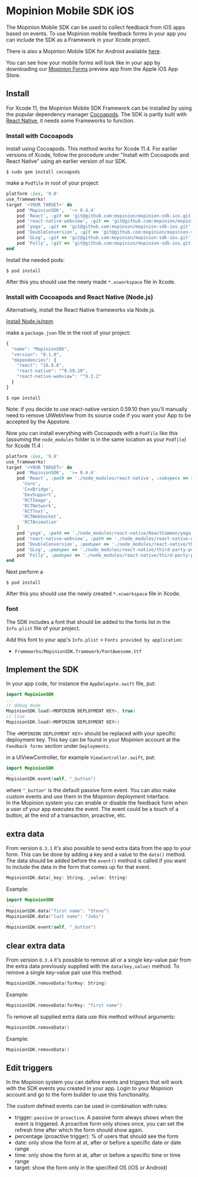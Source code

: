 # Mopinion Mobile SDK iOS

The Mopinion Mobile SDK can be used to collect feedback from iOS apps based on events.
To use Mopinion mobile feedback forms in your app you can include the SDK as a Framework in your Xcode project.

There is also a Mopinion Mobile SDK for Android available [here](https://github.com/mopinion/mopinion-sdk-android).

You can see how your mobile forms will look like in your app by downloading our [Mopinion Forms](https://itunes.apple.com/nl/app/mopinion-forms/id1376756796?l=en&mt=8) preview app from the Apple iOS App Store.

## Install

For Xcode 11, the Mopinion Mobile SDK Framework can be installed by using the popular dependency manager [Cocoapods](https://cocoapods.org).
The SDK is partly built with [React Native](https://facebook.github.io/react-native/), it needs some Frameworks to function.

### Install with Cocoapods

Install using Cocoapods. This method works for Xcode 11.4. For earlier versions of Xcode, follow the procedure under "Install with Cocoapods and React Native" using an earlier version of our SDK.

`$ sudo gem install cocoapods`

make a `Podfile` in root of your project:

```ruby
platform :ios, '9.0'
use_frameworks!
target '<YOUR TARGET>' do
	pod 'MopinionSDK',  '~> 0.4.4'
	pod 'React', :git => 'git@github.com:mopinion/mopinion-sdk-ios.git', :tag => '0.4.4'
	pod 'react-native-webview', :git => 'git@github.com:mopinion/mopinion-sdk-ios.git', :tag => '0.4.4'
	pod 'yoga', :git => 'git@github.com:mopinion/mopinion-sdk-ios.git', :tag => '0.4.4'
	pod 'DoubleConversion', :git => 'git@github.com:mopinion/mopinion-sdk-ios.git', :tag => '0.4.4'
	pod 'GLog', :git => 'git@github.com:mopinion/mopinion-sdk-ios.git', :tag => '0.4.4'
	pod 'Folly', :git => 'git@github.com:mopinion/mopinion-sdk-ios.git', :tag => '0.4.4'
end
```

Install the needed pods:

`$ pod install`

After this you should use the newly made `*.xcworkspace` file in Xcode.

### Install with Cocoapods and React Native (Node.js)

Alternatively, install the React Native frameworks via Node.js. 

[Install Node.js/npm](https://www.npmjs.com/get-npm)

make a `package.json` file in the root of your project:

```javascript
{
  "name": "MopinionSDK",
  "version": "0.1.0",
  "dependencies": {
    "react": "16.8.6",
    "react-native": "^0.59.10",
    "react-native-webview": "^9.2.2"
  }
}
```

`$ npm install`

Note: if you decide to use react-native version 0.59.10 then you'll manually need to remove UIWebView from its source code if you want your App to be accepted by the Appstore.

Now you can install everything with Cocoapods with a `Podfile` like this (assuming the `node_modules` folder is in the same location as your `Podfile`) 
for Xcode 11.4 :

```ruby
platform :ios, '9.0'
use_frameworks!
target '<YOUR TARGET>' do
	pod 'MopinionSDK',  '>= 0.4.4'
	pod 'React', :path => './node_modules/react-native', :subspecs => [
	  'Core',
	  'CxxBridge',
	  'DevSupport',
	  'RCTImage',
	  'RCTNetwork',
	  'RCTText',
	  'RCTWebSocket',
	  'RCTAnimation'
	]
	pod 'yoga', :path => './node_modules/react-native/ReactCommon/yoga'
	pod 'react-native-webview', :path => './node_modules/react-native-webview/react-native-webview.podspec'
	pod 'DoubleConversion', :podspec => './node_modules/react-native/third-party-podspecs/DoubleConversion.podspec'
	pod 'GLog', :podspec => './node_modules/react-native/third-party-podspecs/GLog.podspec'
	pod 'Folly', :podspec => './node_modules/react-native/third-party-podspecs/Folly.podspec'
end
```

Next perform a
 
`$ pod install`

After this you should use the newly created `*.xcworkspace` file in Xcode.

### font

The SDK includes a font that should be added to the fonts list in the `Info.plist` file of your project.

Add this font to your app's `Info.plist` > `Fonts provided by application`:   
- `Frameworks/MopinionSDK.framework/FontAwesome.ttf`

## Implement the SDK

In your app code, for instance the `AppDelegate.swift` file, put:

```swift
import MopinionSDK
...
// debug mode
MopinionSDK.load(<MOPINION DEPLOYMENT KEY>, true)
// live
MopinionSDK.load(<MOPINION DEPLOYMENT KEY>)
```

The `<MOPINION DEPLOYMENT KEY>` should be replaced with your specific deployment key. This key can be found in your Mopinion account at the `Feedback forms` section under `Deployments`.

in a UIViewController, for example `ViewController.swift`, put:

```swift
import MopinionSDK
...
MopinionSDK.event(self, "_button")
```
where `"_button"` is the default passive form event.
You can also make custom events and use them in the Mopinion deployment interface.  
In the Mopinion system you can enable or disable the feedback form when a user of your app executes the event.
The event could be a touch of a button, at the end of a transaction, proactive, etc.

## extra data

From version `0.3.1` it's also possible to send extra data from the app to your form. 
This can be done by adding a key and a value to the `data()` method.
The data should be added before the `event()` method is called if you want to include the data in the form that comes up for that event.

```swift
MopinionSDK.data(_key: String, _value: String)
```

Example:
```swift
import MopinionSDK
...
MopinionSDK.data("first name": "Steve")
MopinionSDK.data("last name": "Jobs")
...
MopinionSDK.event(self, "_button")
```

## clear extra data

From version `0.3.4` it's possible to remove all or a single key-value pair from the extra data previously supplied with the `data(key,value)` method.
To remove a single key-value pair use this method:

```swift
MopinionSDK.removeData(forKey: String)
```
Example:

```swift
MopinionSDK.removeData(forKey: "first name")
```

To remove all supplied extra data use this method without arguments:

```swift
MopinionSDK.removeData()
```
Example:

```swift
MopinionSDK.removeData()
```

## Edit triggers

In the Mopinion system you can define events and triggers that will work with the SDK events you created in your app.
Login to your Mopinion account and go to the form builder to use this functionality.

The custom defined events can be used in combination with rules:

* trigger: `passive` or `proactive`. A passive form always shows when the event is triggered. A proactive form only shows once, you can set the refresh time after which the form should show again.  
* percentage (proactive trigger): % of users that should see the form  
* date: only show the form at at, after or before a specific date or date range  
* time: only show the form at at, after or before a specific time or time range  
* target: show the form only in the specified OS (iOS or Android)
